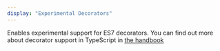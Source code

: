 ```yaml
---
display: "Experimental Decorators"
---
```


Enables experimental support for ES7 decorators. You can find out more about decorator support in TypeScript in [the handbook](/docs/handbook/decorators.html)
